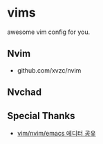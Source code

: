 # vims

awesome vim config for you.

## Nvim

- github.com/xvzc/nvim

## Nvchad

## Special Thanks

- [vim/nvim/emacs 에디터 공유](https://open.kakao.com/o/g0HjURue)


